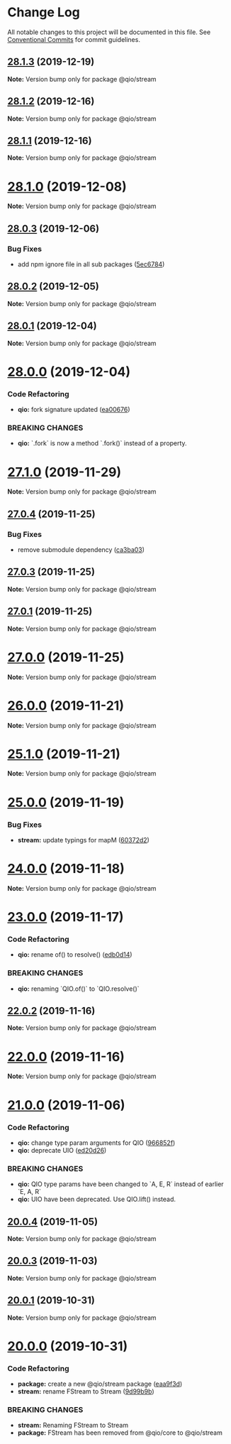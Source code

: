 # Change Log

All notable changes to this project will be documented in this file.
See [Conventional Commits](https://conventionalcommits.org) for commit guidelines.

## [28.1.3](https://github.com/tusharmath/qio/compare/v28.1.2...v28.1.3) (2019-12-19)

**Note:** Version bump only for package @qio/stream





## [28.1.2](https://github.com/tusharmath/qio/compare/v28.1.1...v28.1.2) (2019-12-16)

**Note:** Version bump only for package @qio/stream





## [28.1.1](https://github.com/tusharmath/qio/compare/v28.1.0...v28.1.1) (2019-12-16)

**Note:** Version bump only for package @qio/stream





# [28.1.0](https://github.com/tusharmath/qio/compare/v28.0.4...v28.1.0) (2019-12-08)

**Note:** Version bump only for package @qio/stream





## [28.0.3](https://github.com/tusharmath/qio/compare/v28.0.2...v28.0.3) (2019-12-06)


### Bug Fixes

* add npm ignore file in all sub packages ([5ec6784](https://github.com/tusharmath/qio/commit/5ec6784f56f1257c940388cb1ec5d294c3f36914))





## [28.0.2](https://github.com/tusharmath/qio/compare/v28.0.1...v28.0.2) (2019-12-05)

**Note:** Version bump only for package @qio/stream





## [28.0.1](https://github.com/tusharmath/qio/compare/v28.0.0...v28.0.1) (2019-12-04)

**Note:** Version bump only for package @qio/stream





# [28.0.0](https://github.com/tusharmath/qio/compare/v27.1.1...v28.0.0) (2019-12-04)


### Code Refactoring

* **qio:** fork signature updated ([ea00676](https://github.com/tusharmath/qio/commit/ea006763e1cc7e139b132c6b9ce89e076fe04865))


### BREAKING CHANGES

* **qio:** \`.fork\` is now a method \`.fork()\` instead of a property.





# [27.1.0](https://github.com/tusharmath/qio/compare/v27.0.5...v27.1.0) (2019-11-29)

**Note:** Version bump only for package @qio/stream





## [27.0.4](https://github.com/tusharmath/qio/compare/v27.0.3...v27.0.4) (2019-11-25)


### Bug Fixes

* remove submodule dependency ([ca3ba03](https://github.com/tusharmath/qio/commit/ca3ba03616792e93414caeb5b095b9be8a31fb88))





## [27.0.3](https://github.com/tusharmath/qio/compare/v27.0.2...v27.0.3) (2019-11-25)

**Note:** Version bump only for package @qio/stream





## [27.0.1](https://github.com/tusharmath/qio/compare/v27.0.0...v27.0.1) (2019-11-25)

**Note:** Version bump only for package @qio/stream





# [27.0.0](https://github.com/tusharmath/qio/compare/v26.0.5...v27.0.0) (2019-11-25)

**Note:** Version bump only for package @qio/stream





# [26.0.0](https://github.com/tusharmath/qio/compare/v25.1.0...v26.0.0) (2019-11-21)

**Note:** Version bump only for package @qio/stream





# [25.1.0](https://github.com/tusharmath/qio/compare/v25.0.0...v25.1.0) (2019-11-21)

**Note:** Version bump only for package @qio/stream





# [25.0.0](https://github.com/tusharmath/qio/compare/v24.0.0...v25.0.0) (2019-11-19)


### Bug Fixes

* **stream:** update typings for mapM ([60372d2](https://github.com/tusharmath/qio/commit/60372d261afe334f44c8f0edcbbf65d299766554))





# [24.0.0](https://github.com/tusharmath/qio/compare/v23.0.0...v24.0.0) (2019-11-18)

**Note:** Version bump only for package @qio/stream





# [23.0.0](https://github.com/tusharmath/qio/compare/v22.0.5...v23.0.0) (2019-11-17)


### Code Refactoring

* **qio:** rename of() to resolve() ([edb0d14](https://github.com/tusharmath/qio/commit/edb0d148fdbe4115fe1f664e765403288d590aae))


### BREAKING CHANGES

* **qio:** renaming \`QIO.of()\` to \`QIO.resolve()\`





## [22.0.2](https://github.com/tusharmath/qio/compare/v22.0.1...v22.0.2) (2019-11-16)

**Note:** Version bump only for package @qio/stream





# [22.0.0](https://github.com/tusharmath/qio/compare/v21.2.1...v22.0.0) (2019-11-16)

**Note:** Version bump only for package @qio/stream

# [21.0.0](https://github.com/tusharmath/qio/compare/v20.0.6...v21.0.0) (2019-11-06)

### Code Refactoring

- **qio:** change type param arguments for QIO ([966852f](https://github.com/tusharmath/qio/commit/966852fbe0bdc59a5cc4bb34c8b47cc56a197d01))
- **qio:** deprecate UIO ([ed20d26](https://github.com/tusharmath/qio/commit/ed20d269d0bcc6dca839b05c8f468b76d4919fe1))

### BREAKING CHANGES

- **qio:** QIO type params have been changed to \`A, E, R\` instead of earlier \`E, A, R\`
- **qio:** UIO have been deprecated. Use QIO.lift() instead.

## [20.0.4](https://github.com/tusharmath/qio/compare/v20.0.3...v20.0.4) (2019-11-05)

**Note:** Version bump only for package @qio/stream

## [20.0.3](https://github.com/tusharmath/qio/compare/v20.0.2...v20.0.3) (2019-11-03)

**Note:** Version bump only for package @qio/stream

## [20.0.1](https://github.com/tusharmath/qio/compare/v20.0.0...v20.0.1) (2019-10-31)

**Note:** Version bump only for package @qio/stream

# [20.0.0](https://github.com/tusharmath/qio/compare/v19.0.2...v20.0.0) (2019-10-31)

### Code Refactoring

- **package:** create a new @qio/stream package ([eaa9f3d](https://github.com/tusharmath/qio/commit/eaa9f3d55db1176884c93da1ab3d1ec586ec0db9))
- **stream:** rename FStream to Stream ([9d99b9b](https://github.com/tusharmath/qio/commit/9d99b9b31a367e5ed0f1f141f5d9324bdb7c5199))

### BREAKING CHANGES

- **stream:** Renaming FStream to Stream
- **package:** FStream has been removed from @qio/core to @qio/stream
